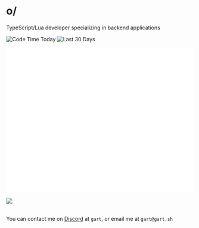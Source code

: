 # o/

TypeScript/Lua developer specializing in backend applications

![[Code Time Today](https://wakapi.dev/api/badge/gart/gart/interval:today?label=Code%20Time%20Today)](https://img.shields.io/endpoint?url=https://wakapi.dev/api/compat/shields/v1/gart/interval:today&label=Code%20Time%20Today)
![[Last 30 Days](https://wakapi.dev/api/badge/gart/gart/interval:30_days?label=last%2030d)](https://img.shields.io/endpoint?url=https://wakapi.dev/api/compat/shields/v1/gart/interval:30_days&label=last%2030d)

![](/github-metrics.svg)

<table>
  <tr>
    <img src="https://github-readme-stats.vercel.app/api/wakatime?username=gart&api_domain=wakapi.dev&bg_color=2D3748&title_color=2F855A&icon_color=2F855A&text_color=ffffff&custom_title=Wakapi%20Alltime%20Stats&layout=compact">
<!--     <img src="https://github-readme-stats.vercel.app/api/top-langs/?username=gurrrrrrett3&langs_count=10&bg_color=2D3748&title_color=2F855A&icon_color=2F855A&text_color=ffffff&custom_title=Top%20Languages&layout=compact&hide=css" -->
  </tr>
 </table>

You can contact me on [Discord](https://discord.com/users/@me/232510731067588608) at `gart`, or email me at `gart@gart.sh`
